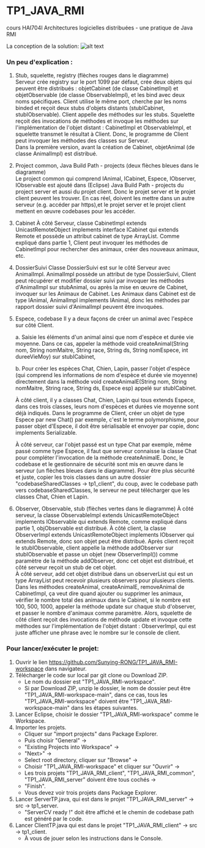 # TP1_JAVA_RMI
cours HAI704I Architectures logicielles distribuées - une pratique de Java RMI

La conception de la solution: 
![alt text](https://github.com/Sunying-RONG/Distributed_Architecture_TP1_JAVA_RMI-workspace/blob/main/conception.jpg)

### Un peu d'explication :
1. Stub, squelette, registry (flèches rouges dans le diagramme)  
Serveur crée registry sur le port 1099 par défaut, crée deux objets qui peuvent être distribués : objetCabinet (de classe CabinetImpl) et objetObservable (de classe ObservableImpl), et les bind avec deux noms spécifiques. Client utilise le même port, cherche par les noms binded et reçoit deux stubs d'objets distants (stubICabinet, stubIObservable). Client appelle des méthodes sur les stubs. Squelette reçoit des invocations de méthodes et invoque les méthodes sur l'implémentation de l'objet distant : CabinetImpl et ObservableImpl, et squelette transmet le résultat à Client. Donc, le programme de Client peut invoquer les méthodes des classes sur Serveur.  
Dans la première version, avant la création de Cabinet, objetAnimal (de classe AnimalImpl) est distribué.

2. Project common, Java Build Path - projects (deux flèches bleues dans le diagramme)  
Le project common qui comprend IAnimal, ICabinet, Espece, IObserver, IObservable est ajouté dans (Eclipse) Java Build Path - projects du project server et aussi du projet client. Donc le projet server et le projet client peuvent les trouver. En cas réel, doivent les mettre dans un autre serveur (e.g. accéder par https),et le projet server et le projet client mettent en œuvre codebases pour les accéder.  

3. Cabinet
À côté Serveur, classe CabinetImpl extends UnicastRemoteObject implements interface ICabinet qui extends Remote et possède un attribut cabinet de type ArrayList<IAnimal>. Comme expliqué dans partie 1, Client peut invoquer les méthodes de CabinetImpl pour rechercher des animaux, créer des nouveaux animaux, etc.

4. DossierSuivi
Classe DossierSuivi est sur le côté Serveur avec AnimalImpl. AnimalImpl possède un attribut de type DossierSuivi, Client peut récupérer et modifier dossier suivi par invoquer les méthodes d'AnimalImpl sur stubAnimal, ou après la mise en œuvre de Cabinet, invoquer sur les Animaux de Cabinet. Les Animaux dans Cabinet est de type IAnimal, AnimalImpl implements IAnimal, donc les méthodes par rapport dossier suivi d'AnimalImpl peuvent être invoquées.

5. Espece, codebase
Il y a deux façons de créer un animal avec l'espèce sur côté Client.

   a. Saisie les éléments d'un animal ainsi que nom d'espèce et durée vie moyenne. Dans ce cas, appeler la méthode void createAnimal(String nom, String nomMaitre, String race, String ds, String nomEspece, int dureeVieMoy) sur stubICabinet,

   b. Pour créer les espèces Chat, Chien, Lapin, passer l'objet d'espèce (qui comprend les informations de nom d'espèce et durée vie moyenne) directement dans la méthode void createAnimalE(String nom, String nomMaitre, String race, String ds, Espece esp) appelé sur stubICabinet.  

   À côté client, il y a classes Chat, Chien, Lapin qui tous extends Espece, dans ces trois classes, leurs nom d'espèces et durées vie moyenne sont déjà indiqués. Dans le programme de Client, créer un objet de type Espece par new Chat() par exemple, c'est le terme polymorphisme, pour passer objet d'Espece, il doit être sérialisable et envoyer par copie, donc implements Serializable.   

   À côté serveur, car l'objet passé est un type Chat par exemple, même passé comme type Espece, il faut que serveur connaisse la classe Chat pour compléter l'invocation de la méthode createAnimalE. Donc, le codebase et le gestionnaire de sécurité sont mis en œuvre dans le serveur (un flèches bleues dans le diagramme). Pour être plus sécurité et juste, copier les trois classes dans un autre dossier "codebaseSharedClasses -> tp1_client", du coup, avec le codebase path vers codebaseSharedClasses, le serveur ne peut télécharger que les classes Chat, Chien et Lapin.

6. Observer, Observable, stub (flèches vertes dans le diagramme)
À côté serveur, la classe ObservableImpl extends UnicastRemoteObject implements IObservable qui extends Remote, comme expliqué dans partie 1, objObservable est distribué.
À côté client, la classe ObserverImpl extends UnicastRemoteObject implements IObserver qui extends Remote, donc son objet peut être distribué. Après client reçoit le stubIObservable, client appelle la méthode addObserver sur stubIObservable et passe un objet (new ObserverImpl()) comme paramètre de la méthode addObserver, donc cet objet est distribué, et côté serveur reçoit un stub de cet objet.  
À côté serveur, add cet objet distribué dans un observerList qui est un type ArrayList<IObserver> peut recevoir plusieurs observers pour plusieurs clients. Dans les méthodes createAnimal, createAnimalE, removeAnimal de CabinetImpl, ça veut dire quand ajouter ou supprimer les animaux, vérifier le nombre total des animaux dans le Cabinet, si le nombre est 100, 500, 1000, appeler la méthode update sur chaque stub d'observer, et passer le nombre d'animaux comme paramètre.
Alors, squelette de côté client reçoit des invocations de méthode update et invoque cette méthodes sur l'implémentation de l'objet distant : ObserverImpl, qui est juste afficher une phrase avec le nombre sur le console de client.

### Pour lancer/exécuter le projet:
1. Ouvrir le lien https://github.com/Sunying-RONG/TP1_JAVA_RMI-workspace dans navigateur. 
2. Télécharger le code sur local par git clone ou Download ZIP.  
   - Le nom du dossier est "TP1_JAVA_RMI-workspace". 
   - Si par Download ZIP, unzip le dossier, le nom de dossier peut être "TP1_JAVA_RMI-workspace-main", dans ce cas, tous les "TP1_JAVA_RMI-workspace" doivent être "TP1_JAVA_RMI-workspace-main" dans les étapes suivantes.
3. Lancer Eclipse, choisir le dossier "TP1_JAVA_RMI-workspace" comme le Workspace.
4. Importer les projets.
   - Cliquer sur "import projects" dans Package Explorer. 
   - Puis choisir "General" -> 
   - "Existing Projects into Workspace" ->
   - "Next>" -> 
   - Select root directory, cliquer sur "Browse" -> 
   - Choisir "TP1_JAVA_RMI-workspace" et cliquer sur "Ouvrir" -> 
   - Les trois projets "TP1_JAVA_RMI_client", "TP1_JAVA_RMI_common", "TP1_JAVA_RMI_server" doivent être tous cochés -> 
   - "Finish". 
   - Vous devez voir trois projets dans Package Explorer.
5. Lancer ServerTP.java, qui est dans le projet "TP1_JAVA_RMI_server" -> src -> tp1_server.
   - "ServerCV ready !" doit être affiché et le chemin de codebase path est généré par le code.
6. Lancer ClientTP.java qui est dans le projet "TP1_JAVA_RMI_client" -> src -> tp1_client.
   - À vous de jouer selon les instructions dans le Console.




